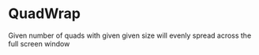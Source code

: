 # QuadWrap
Given number of quads with given given size will evenly spread across the full screen window
